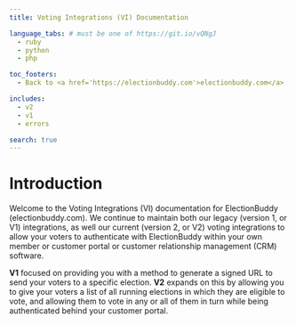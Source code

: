 ```yaml
---
title: Voting Integrations (VI) Documentation

language_tabs: # must be one of https://git.io/vQNgJ
  - ruby
  - python
  - php

toc_footers:
  - Back to <a href='https://electionbuddy.com'>electionbuddy.com</a>

includes:
  - v2
  - v1
  - errors

search: true
---
```


# Introduction

Welcome to the Voting Integrations (VI) documentation for ElectionBuddy (electionbuddy.com). We continue to maintain both our legacy (version 1, or V1) integrations, as well our current (version 2, or V2) voting integrations to allow your voters to authenticate with ElectionBuddy within your own member or customer portal or customer relationship management (CRM) software.

**V1** focused on providing you with a method to generate a signed URL to send your voters to a specific election. **V2** expands on this by allowing you to give your voters a list of all running elections in which they are eligible to vote, and allowing them to vote in any or all of them in turn while being authenticated behind your customer portal.

